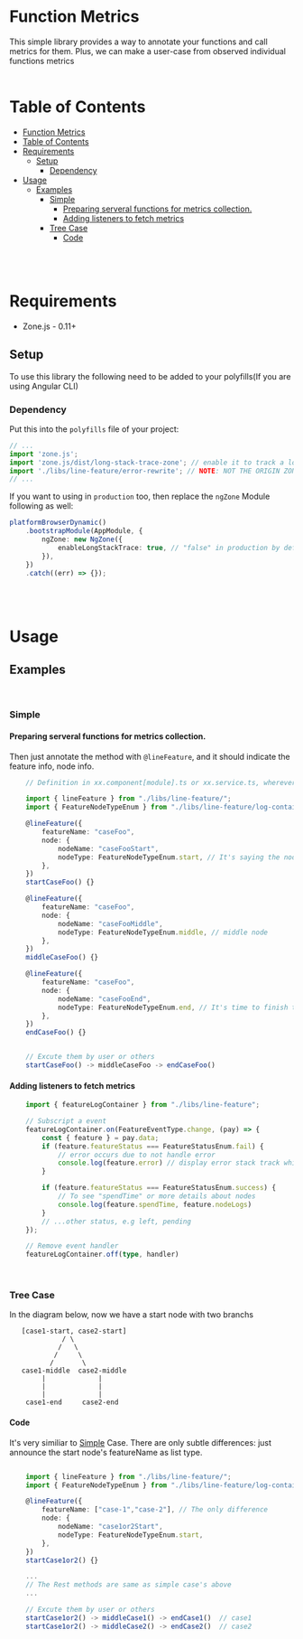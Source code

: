 

# Function Metrics
This simple library provides a way to annotate your functions and call metrics for them.
Plus, we can make a user-case from observed individual functions metrics
<br>
<br>
# Table of Contents

- [Function Metrics](#function-metrics)
- [Table of Contents](#table-of-contents)
- [Requirements](#requirements)
  - [Setup](#setup)
    - [Dependency](#dependency)
- [Usage](#usage)
  - [Examples](#examples)
    - [Simple](#simple)
      - [Preparing serveral functions for metrics collection.](#preparing-serveral-functions-for-metrics-collection)
      - [Adding listeners to fetch metrics](#adding-listeners-to-fetch-metrics)
    - [Tree Case](#tree-case)
      - [Code](#code)

<br>
<br>

# Requirements

* Zone.js - 0.11+

## Setup
To use this library the following need to be added to your polyfills(If you are using Angular CLI)


### Dependency
Put this into the `polyfills` file of your project:

```typescript
// ...
import 'zone.js';
import 'zone.js/dist/long-stack-trace-zone'; // enable it to track a long async stack
import './libs/line-feature/error-rewrite'; // NOTE: NOT THE ORIGIN ZONE-ERROR
// ...
```

If you want to using in `production` too, then replace the `ngZone` Module following as well:
```typescript
platformBrowserDynamic()
	.bootstrapModule(AppModule, {
		ngZone: new NgZone({
			enableLongStackTrace: true, // "false" in production by default
		}),
	})
	.catch((err) => {});
```
<br>
<br>

# Usage

## Examples

<br>

### Simple

#### Preparing serveral functions for metrics collection.

Then just annotate the method with `@lineFeature`,
and it should indicate the feature info, node info.

```typescript
    // Definition in xx.component[module].ts or xx.service.ts, wherever they located.

    import { lineFeature } from "./libs/line-feature/";
    import { FeatureNodeTypeEnum } from "./libs/line-feature/log-container";

    @lineFeature({
        featureName: "caseFoo",
        node: {
            nodeName: "caseFooStart",
            nodeType: FeatureNodeTypeEnum.start, // It's saying the node to start a feature
        },
    })
    startCaseFoo() {}

    @lineFeature({
        featureName: "caseFoo",
        node: {
            nodeName: "caseFooMiddle",
            nodeType: FeatureNodeTypeEnum.middle, // middle node
        },
    })
    middleCaseFoo() {}

    @lineFeature({
        featureName: "caseFoo",
        node: {
            nodeName: "caseFooEnd",
            nodeType: FeatureNodeTypeEnum.end, // It's time to finish this "caseFoo" feature
        },
    })
    endCaseFoo() {}


    // Excute them by user or others
    startCaseFoo() -> middleCaseFoo -> endCaseFoo()
```

#### Adding listeners to fetch metrics


```typescript
    import { featureLogContainer } from "./libs/line-feature";

    // Subscript a event
    featureLogContainer.on(FeatureEventType.change, (pay) => {
        const { feature } = pay.data;
        if (feature.featureStatus === FeatureStatusEnum.fail) {
            // error occurs due to not handle error
            console.log(feature.error) // display error stack track which includes async parts of
        }

        if (feature.featureStatus === FeatureStatusEnum.success) {
            // To see "spendTime" or more details about nodes
            console.log(feature.spendTime, feature.nodeLogs)
        }
        // ...other status, e.g left, pending
    });

    // Remove event handler
    featureLogContainer.off(type, handler)
```

<br>

### Tree Case
In the diagram below, now we have a start node with two branchs
```
   [case1-start, case2-start]
             / \
            /   \
           /     \
          /       \
   case1-middle  case2-middle
		|             |
		|			  |
		|			  |
    case1-end     case2-end
```
#### Code
It's very similiar to [Simple](#simple) Case. There are only subtle differences: just announce the start node's featureName as list type.

```typescript

    import { lineFeature } from "./libs/line-feature/";
    import { FeatureNodeTypeEnum } from "./libs/line-feature/log-container";

    @lineFeature({
        featureName: ["case-1","case-2"], // The only difference
        node: {
            nodeName: "case1or2Start",
            nodeType: FeatureNodeTypeEnum.start,
        },
    })
    startCase1or2() {}

    ...
    // The Rest methods are same as simple case's above
    ...

    // Excute them by user or others
    startCase1or2() -> middleCase1() -> endCase1()  // case1
    startCase1or2() -> middleCase2() -> endCase2()  // case2
```


